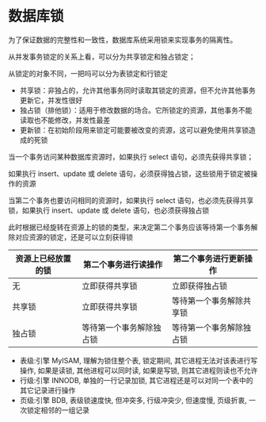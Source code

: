 # 数据库锁
为了保证数据的完整性和一致性，数据库系统采用锁来实现事务的隔离性。

从并发事务锁定的关系上看，可以分为共享锁定和独占锁定；

从锁定的对象不同，一把吗可以分为表锁定和行锁定

- 共享锁：非独占的，允许其他事务同时读取其锁定的资源，但不允许其他事务更新它，并发性很好
- 独占锁（排他锁）：适用于修改数据的场合。它所锁定的资源，其他事务不能读取也不能修改，并发性最差
- 更新锁：在初始阶段用来锁定可能要被改变的资源，这可以避免使用共享锁造成的死锁

当一个事务访问某种数据库资源时，如果执行 select 语句，必须先获得共享锁；

如果执行 insert、update 或 delete 语句，必须获得独占锁，这些锁用于锁定被操作的资源

当第二个事务也要访问相同的资源时，如果执行 select 语句，也必须先获得共享锁，如果执行 insert、update 或 delete 语句，也必须获得独占锁

此时根据已经旋转在资源上的锁的类型，来决定第二个事务应该等待第一个事务解除对应资源的锁定，还是可以立刻获得锁

| 资源上已经放置的锁 | 第二个事务进行读操作 | 第二个事务进行更新操作 |
| ----------- | ----------- |  ------------|
| 无 | 立即获得共享锁 | 立即获得独占锁 |
| 共享锁 | 立即获得共享锁 | 等待第一个事务解除共享锁 |
| 独占锁 | 等待第一个事务解除独占锁 | 等待第一个事务解除独占锁 |


- 表级:引擎 MyISAM, 理解为锁住整个表, 锁定期间, 其它进程无法对该表进行写操作, 如果是读锁, 其他进程可以同时读, 如果是写锁, 则其它进程则读也不允许
- 行级:引擎 INNODB, 单独的一行记录加锁, 其它进程还是可以对同一个表中的其它记录进行操作
- 页级:引擎 BDB, 表级锁速度快, 但冲突多, 行级冲突少, 但速度慢, 页级折衷, 一次锁定相邻的一组记录




